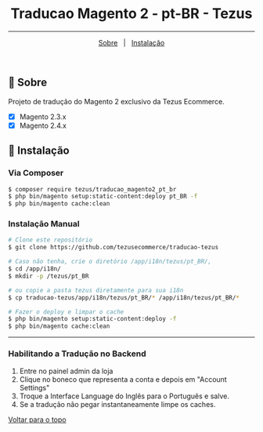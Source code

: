 <h1 align="center">Traducao Magento 2 - pt-BR - Tezus</h1>

<hr>

<p align="center">
  <a href="#dart-sobre">Sobre</a> &#xa0; | &#xa0; 
  <a href="#checkered_flag-instalação">Instalação</a>
</p>

<br>

## :dart: Sobre ##

Projeto de tradução do Magento 2 exclusivo da Tezus Ecommerce.
- [x] Magento 2.3.x
- [x] Magento 2.4.x

## :checkered_flag: Instalação ##

### Via Composer

```bash
$ composer require tezus/traducao_magento2_pt_br
$ php bin/magento setup:static-content:deploy pt_BR -f
$ php bin/magento cache:clean
```



### Instalação Manual

```bash
# Clone este repositório
$ git clone https://github.com/tezusecommerce/traducao-tezus

# Caso não tenha, crie o diretório /app/i18n/tezus/pt_BR/, 
$ cd /app/i18n/
$ mkdir -p /tezus/pt_BR

# ou copie a pasta tezus diretamente para sua i18n
$ cp traducao-tezus/app/i18n/tezus/pt_BR/* /app/i18n/tezus/pt_BR/*

# Fazer o deploy e limpar o cache
$ php bin/magento setup:static-content:deploy -f
$ php bin/magento cache:clean
```

<hr>

### Habilitando a Tradução no Backend
1. Entre no painel admin da loja
2. Clique no boneco que representa a conta e depois em "Account Settings"
3. Troque a Interface Language do Inglês para o Português e salve.
4. Se a tradução não pegar instantaneamente limpe os caches.

<a href="#top">Voltar para o topo</a>
